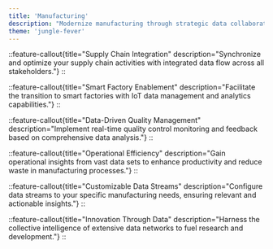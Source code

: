 ```yaml
---
title: 'Manufacturing'
description: "Modernize manufacturing through strategic data collaboration with Narrative's scalable platform, designed to streamline processes and enhance product innovation."
theme: 'jungle-fever'
---
```

::feature-callout{title="Supply Chain Integration" description="Synchronize and optimize your supply chain activities with integrated data flow across all stakeholders."}
::

::feature-callout{title="Smart Factory Enablement" description="Facilitate the transition to smart factories with IoT data management and analytics capabilities."}
::

::feature-callout{title="Data-Driven Quality Management" description="Implement real-time quality control monitoring and feedback based on comprehensive data analysis."}
::

::feature-callout{title="Operational Efficiency" description="Gain operational insights from vast data sets to enhance productivity and reduce waste in manufacturing processes."}
::

::feature-callout{title="Customizable Data Streams" description="Configure data streams to your specific manufacturing needs, ensuring relevant and actionable insights."}
::

::feature-callout{title="Innovation Through Data" description="Harness the collective intelligence of extensive data networks to fuel research and development."}
::